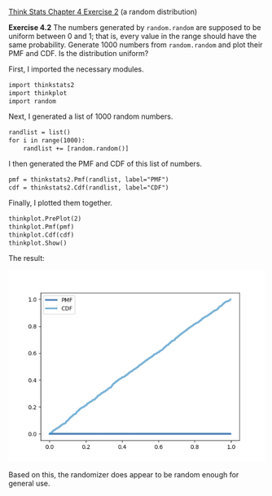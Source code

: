 [Think Stats Chapter 4 Exercise 2](http://greenteapress.com/thinkstats2/html/thinkstats2005.html#toc41) (a random distribution)

**Exercise 4.2** The numbers generated by `random.random` are supposed to be uniform between 0 and 1; that is, every value in the range should have the same probability.
Generate 1000 numbers from `random.random` and plot their PMF and CDF. Is the distribution uniform?

First, I imported the necessary modules.

```
import thinkstats2
import thinkplot
import random
```

Next, I generated a list of 1000 random numbers.

```
randlist = list()
for i in range(1000):
    randlist += [random.random()]
```

I then generated the PMF and CDF of this list of numbers.

```
pmf = thinkstats2.Pmf(randlist, label="PMF")
cdf = thinkstats2.Cdf(randlist, label="CDF")
```

Finally, I plotted them together.

```
thinkplot.PrePlot(2)
thinkplot.Pmf(pmf)
thinkplot.Cdf(cdf)
thinkplot.Show()
```

The result:

![PMF and CDF plot](pmf_and_cdf.png)

Based on this, the randomizer does appear to be random enough for general use.
